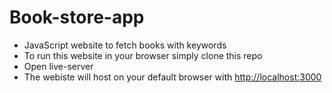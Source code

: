 # Book-store-app
- JavaScript website to fetch books with keywords
- To run this website in your browser simply clone this repo
- Open live-server
- The webiste will host on your default browser with [http://localhost:3000](http://localhost:3000)
